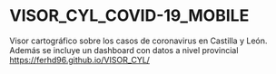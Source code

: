 # VISOR_CYL_COVID-19_MOBILE
Visor cartográfico sobre los casos de coronavirus en Castilla y León. Además se incluye un dashboard con datos a nivel provincial
 https://ferhd96.github.io/VISOR_CYL/
